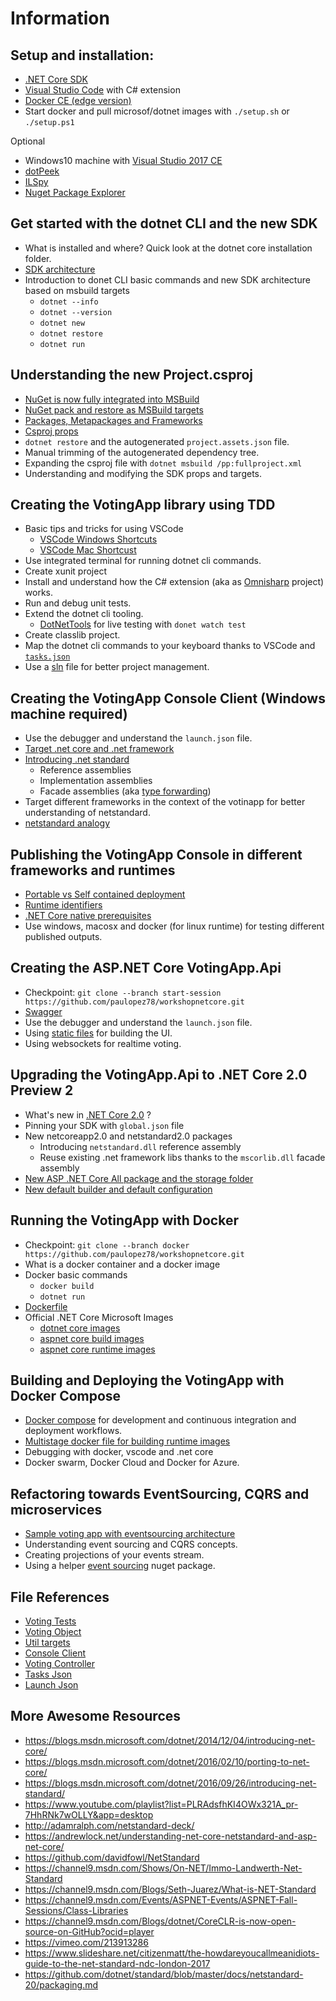 # Information

## Setup and installation:
* [.NET Core SDK](https://www.microsoft.com/net/download/core)
* [Visual Studio Code](https://code.visualstudio.com/) with C# extension 
* [Docker CE (edge version)](https://www.docker.com/community-edition#/download)
* Start docker and pull microsof/dotnet images with `./setup.sh` or `./setup.ps1`

Optional
* Windows10 machine with [Visual Studio 2017 CE](https://www.visualstudio.com/free-developer-offers/)
* [dotPeek](https://www.jetbrains.com/decompiler/)  
* [ILSpy](http://ilspy.net/)
* [Nuget Package Explorer](https://github.com/NuGetPackageExplorer/NuGetPackageExplorer)

## Get started with the dotnet CLI and the new SDK
* What is installed and where? Quick look at the dotnet core installation folder.
* [SDK architecture](https://docs.microsoft.com/en-us/dotnet/core/tools/cli-msbuild-architecture)
* Introduction to donet CLI basic commands and new SDK architecture based on msbuild targets 
    * `dotnet --info`
    * `dotnet --version`
    * `dotnet new`
    * `dotnet restore`
    * `dotnet run`

## Understanding the new Project.csproj
* [NuGet is now fully integrated into MSBuild](http://blog.nuget.org/20170316/NuGet-now-fully-integrated-into-MSBuild.html)
* [NuGet pack and restore as MSBuild targets](https://docs.microsoft.com/en-us/nuget/schema/msbuild-targets)
* [Packages, Metapackages and Frameworks](https://docs.microsoft.com/en-us/dotnet/core/packages)
* [Csproj props](https://docs.microsoft.com/en-us/dotnet/core/tools/project-json-to-csproj)
* `dotnet restore` and the autogenerated `project.assets.json` file.
* Manual trimming of the autogenerated dependency tree.
* Expanding the csproj file with `dotnet msbuild /pp:fullproject.xml`
* Understanding and modifying the SDK props and targets.

## Creating the VotingApp library using TDD
* Basic tips and tricks for using VSCode
    * [VSCode Windows Shortcuts](https://code.visualstudio.com/shortcuts/keyboard-shortcuts-windows.pdf)
    * [VSCode Mac Shortcust](https://code.visualstudio.com/shortcuts/keyboard-shortcuts-macos.pdf)
* Use integrated terminal for running dotnet cli commands.
* Create xunit project
* Install and understand how the C# extension (aka as [Omnisharp](http://www.omnisharp.net/) project) works.
* Run and debug unit tests.
* Extend the dotnet cli tooling. 
    *  [DotNetTools](https://github.com/aspnet/DotNetTools) for live testing with `donet watch test`
* Create classlib project.
* Map the dotnet cli commands to your keyboard thanks to VSCode and [`tasks.json`](https://code.visualstudio.com/docs/editor/tasks)
* Use a [sln](https://docs.microsoft.com/en-us/dotnet/core/tools/dotnet-sln) file for better project management.

## Creating the VotingApp Console Client (Windows machine required)
* Use the debugger and understand the `launch.json` file.
* [Target .net core and .net framework](https://docs.microsoft.com/en-us/dotnet/standard/frameworks)
* [Introducing .net standard](https://docs.microsoft.com/en-us/dotnet/standard/library)
    *   Reference assemblies
    *   Implementation assemblies
    *   Facade assemblies (aka [type forwarding](https://blogs.msdn.microsoft.com/davbr/2009/09/30/type-forwarding/))  
*  Target different frameworks in the context of the votinapp for better understanding of netstandard.
* [netstandard analogy](https://github.com/paulopez78/dotnet-target-frameworks)

## Publishing the VotingApp Console in different frameworks and runtimes
*   [Portable vs Self contained deployment](https://docs.microsoft.com/en-us/dotnet/core/deploying/index)
*   [Runtime identifiers](https://docs.microsoft.com/en-us/dotnet/core/rid-catalog)
*   [.NET Core native prerequisites](https://github.com/dotnet/core/blob/master/Documentation/prereqs.md)
*   Use windows, macosx and docker (for linux runtime) for testing different published outputs.

## Creating the ASP.NET Core VotingApp.Api  
*  Checkpoint: `git clone --branch start-session https://github.com/paulopez78/workshopnetcore.git`
* [Swagger](https://github.com/domaindrivendev/Swashbuckle.AspNetCore)
*  Use the debugger and understand the `launch.json` file.
*  Using [static files](https://docs.microsoft.com/en-us/aspnet/core/fundamentals/static-files) for building the UI.
*  Using websockets for realtime voting.

## Upgrading the VotingApp.Api to .NET Core 2.0 Preview 2
*   What's new in [.NET Core 2.0](https://www.microsoft.com/net/core/preview#windowscmd) ?
*   Pinning your SDK with `global.json` file
*   New netcoreapp2.0 and netstandard2.0 packages
    *   Introducing `netstandard.dll` reference assembly
    *   Reuse existing .net framework libs thanks to the `mscorlib.dll` facade assembly
*   [New ASP .NET Core All package and the storage folder](https://andrewlock.net/the-microsoft-aspnetcore-all-metapackage-is-huge-and-thats-awesome-thanks-to-the-net-core-runtime-store-2)
*   [New default builder and default configuration](https://andrewlock.net/exploring-program-and-startup-in-asp-net-core-2-preview1-2/)

## Running the VotingApp with Docker
*   Checkpoint: `git clone --branch docker https://github.com/paulopez78/workshopnetcore.git`
*   What is a docker container and a docker image
*   Docker basic commands
    * `docker build`
    * `dotnet run`
*   [Dockerfile](https://docs.docker.com/engine/reference/builder/)
*   Official .NET Core Microsoft Images
    * [dotnet core images](https://hub.docker.com/r/microsoft/dotnet/)
    * [aspnet core build images](https://hub.docker.com/r/microsoft/aspnetcore-build/)
    * [aspnet core runtime images](https://hub.docker.com/r/microsoft/aspnetcore/)

## Building and Deploying the VotingApp with Docker Compose
*   [Docker compose](https://docs.docker.com/compose/) for development and continuous integration and deployment workflows.
*   [Multistage docker file for building runtime images](https://docs.docker.com/engine/userguide/eng-image/multistage-build/)
*   Debugging with docker, vscode and .net core
*   Docker swarm, Docker Cloud and Docker for Azure.

## Refactoring towards EventSourcing, CQRS and microservices
*  [Sample voting app with eventsourcing architecture](https://github.com/paulopez78/votingapp)
*   Understanding event sourcing and CQRS concepts.
*   Creating projections of your events stream.
*   Using a helper [event sourcing](https://github.com/netcorebcn/easyeventsourcing) nuget package.

## File References
* [Voting Tests](https://github.com/paulopez78/workshopnetcore/blob/master/test/VotingApp.Tests/VotingTests.cs)
* [Voting Object](https://github.com/paulopez78/workshopnetcore/blob/master/src/VotingApp.Lib/Voting.cs)
* [Util targets](https://github.com/paulopez78/workshopnetcore/blob/master/tools/util.targets)
* [Console Client](https://github.com/paulopez78/workshopnetcore/blob/master/src/VotingApp.Client/Program.cs)
* [Voting Controller](https://github.com/paulopez78/workshopnetcore/blob/master/src/VotingApp.Api/VotingController.cs)
* [Tasks Json](https://github.com/paulopez78/workshopnetcore/blob/master/.vscode/tasks.json)
* [Launch Json](https://github.com/paulopez78/workshopnetcore/blob/master/.vscode/launch.json)

## More Awesome Resources
* <https://blogs.msdn.microsoft.com/dotnet/2014/12/04/introducing-net-core/>
* <https://blogs.msdn.microsoft.com/dotnet/2016/02/10/porting-to-net-core/>
* <https://blogs.msdn.microsoft.com/dotnet/2016/09/26/introducing-net-standard/>
* <https://www.youtube.com/playlist?list=PLRAdsfhKI4OWx321A_pr-7HhRNk7wOLLY&app=desktop>
* <http://adamralph.com/netstandard-deck/>
* <https://andrewlock.net/understanding-net-core-netstandard-and-asp-net-core/>
* <https://github.com/davidfowl/NetStandard>
* <https://channel9.msdn.com/Shows/On-NET/Immo-Landwerth-Net-Standard>
* <https://channel9.msdn.com/Blogs/Seth-Juarez/What-is-NET-Standard>
* <https://channel9.msdn.com/Events/ASPNET-Events/ASPNET-Fall-Sessions/Class-Libraries>
* <https://channel9.msdn.com/Blogs/dotnet/CoreCLR-is-now-open-source-on-GitHub?ocid=player>
* <https://vimeo.com/213913286>
* <https://www.slideshare.net/citizenmatt/the-howdareyoucallmeanidiots-guide-to-the-net-standard-ndc-london-2017>
* <https://github.com/dotnet/standard/blob/master/docs/netstandard-20/packaging.md>